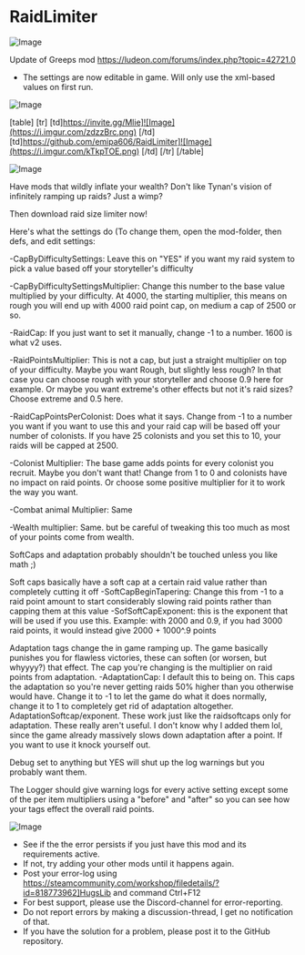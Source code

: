 # RaidLimiter

![Image](https://i.imgur.com/WAEzk68.png)

Update of Greeps mod
https://ludeon.com/forums/index.php?topic=42721.0

- The settings are now editable in game. Will only use the xml-based values on first run.

![Image](https://i.imgur.com/7Gzt3Rg.png)


[table]
    [tr]
        [td]https://invite.gg/Mlie]![Image](https://i.imgur.com/zdzzBrc.png)
[/td]
        [td]https://github.com/emipa606/RaidLimiter]![Image](https://i.imgur.com/kTkpTOE.png)
[/td]
    [/tr]
[/table]
	
![Image](https://i.imgur.com/NOW7jU1.png)

Have mods that wildly inflate your wealth?
Don't like Tynan's vision of infinitely ramping up raids?
Just a wimp?

Then download raid size limiter now! 

Here's what the settings do (To change them, open the mod-folder, then defs, and edit settings:

-CapByDifficultySettings: Leave this on "YES" if you want my raid system to pick a value based off your storyteller's difficulty

-CapByDifficultySettingsMultiplier: Change this number to the base value multiplied by your difficulty.  At 4000, the starting multiplier, this means on rough you will end up with 4000 raid point cap, on medium a cap of 2500 or so.

-RaidCap: If you just want to set it manually, change -1 to a number.  1600 is what v2 uses.

-RaidPointsMultiplier:  This is not a cap, but just a straight multiplier on top of your difficulty.  Maybe you want Rough, but slightly less rough?  In that case you can choose rough with your storyteller and choose 0.9 here for example.  Or maybe you want extreme's other effects but not it's raid sizes?  Choose extreme and 0.5 here.

-RaidCapPointsPerColonist: Does what it says.  Change from -1 to a number you want if you want to use this and your raid cap will be based off your number of colonists.  If you have 25 colonists and you set this to 10, your raids will be capped at 2500.

-Colonist Multiplier:  The base game adds points for every colonist you recruit.  Maybe you don't want that!  Change from 1 to 0 and colonists have no impact on raid points.  Or choose some positive multiplier for it to work the way you want.

-Combat animal Multiplier: Same

-Wealth multiplier: Same.  but be careful of tweaking this too much as most of your points come from wealth.

SoftCaps and adaptation probably shouldn't be touched unless you like math ;)

Soft caps basically have a soft cap at a certain raid value rather than completely cutting it off
-SoftCapBeginTapering:  Change this from -1 to a raid point amount to start considerably slowing raid points rather than capping them at this value
-SofSoftCapExponent: this is the exponent that will be used if you use this. 
Example: with 2000 and 0.9, if you had 3000 raid points, it would instead give 2000 + 1000^.9 points

Adaptation tags change the in game ramping up.  The game basically punishes you for flawless victories, these can soften (or worsen, but whyyyy?) that effect.  The cap you're changing is the multiplier on raid points from adaptation.
-AdaptationCap: I default this to being on.  This caps the adaptation so you're never getting raids 50% higher than you otherwise would have.  Change it to -1 to let the game do what it does normally, change it to 1 to completely get rid of adaptation altogether.
AdaptationSoftcap/exponent.  These work just like the raidsoftcaps only for adaptation.  These really aren't useful.  I don't know why I added them lol, since the game already massively slows down adaptation after a point.  If you want to use it knock yourself out.

Debug set to anything but YES will shut up the log warnings but you probably want them.

The Logger should give warning logs for every active setting except some of the per item multipliers using a "before" and "after" so you can see how your tags effect the overall raid points.

![Image](https://i.imgur.com/Rs6T6cr.png)



-  See if the the error persists if you just have this mod and its requirements active.
-  If not, try adding your other mods until it happens again.
-  Post your error-log using https://steamcommunity.com/workshop/filedetails/?id=818773962]HugsLib and command Ctrl+F12
-  For best support, please use the Discord-channel for error-reporting.
-  Do not report errors by making a discussion-thread, I get no notification of that.
-  If you have the solution for a problem, please post it to the GitHub repository.



